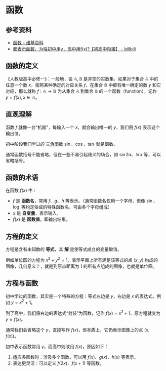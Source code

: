 # 函数

## 参考资料

- [函数 - 维基百科](https://zh.wikipedia.org/zh-cn/函数)
- [都表示函数，为啥初中用y，高中用f(x)?【初高中衔接】 - bilibili](https://www.bilibili.com/video/BV1Cd4y1S7Sx/)

## 函数的定义

《人教版高中必修一》：一般地，设 $\mathbb{A}, \mathbb{B}$ 是非空的实数集，如果对于集合 $\mathbb{A}$ 中的任意一个数 $x$，按照某种确定的对应关系 $f$，在集合 $\mathbb{B}$ 中都有唯一确定的数 $y$ 和它对应，那么就称 $f:\mathbb{A} \to \mathbb{B}$ 为从集合 $\mathbb{A}$ 到集合 $\mathbb{B}$ 的一个函数（function），记作 $y=f(x),x \in \mathbb{A}$。

## 直观理解

函数 $f$ 就像一台“机器”，每输入一个 $x$，就会输出唯一的 $y$，我们用 $f(x)$ 表示这个输出值。

初中阶段我们学过的 [三角函数](function/trigonometric-function) $\sin$、$\cos$、$\tan$ 就是函数。

通常函数括号不能省略，但在一些不易引起歧义的场合，如 $\sin 2\alpha$、$\ln x$ 等，可以省略括号。

## 函数的术语

在函数 $f(x)$ 中：

- $f$ 是 **函数名**，常用 $f$、$g$、$h$ 等表示。（通常函数名仅用一个字母，但像 $\sin$、$\log$ 等约定俗成的特殊函数名，可由多个字母组成）
- $x$ 是 **自变量**，表示输入。
- $f(x)$ 是 **函数值**，即输出结果。

## 方程的定义

方程是含有未知数的 **等式**，其 **解** 是使等式成立的变量取值。

例如单位圆的方程为 $x^2+y^2=1$，表示平面上所有满足该等式的点 $(x,y)$ 构成的图像，几何意义上，就是到原点距离为 $1$ 的所有点组成的图像，也就是单位圆。

<Desmos url="ecbaehbecs" />

## 方程与函数

初中学过的函数，其实是一个特殊的方程：等式左边是 $y$，右边是 $x$ 的表达式，例如 $y=x^2+1$。

到了高中，我们将右边的表达式“封装”为函数，记作 $f(x)=x^2+1$，原方程就变为 $y=f(x)$。

通常我们会省略这个 $y$，直接写作 $f(x)$，但本质上，它仍表示图像上的点 $(x,f(x))$。

初中表示函数常用 $y$，而高中则改用 $f(x)$，原因如下：

1. 适应多函数时：涉及多个函数，可以用 $f(x)$、$g(x)$、$h(x)$ 等表示。
2. 表达更灵活：可以定义 $f(2x)$、$f(x+1)$ 等函数。
